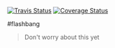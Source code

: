 [![Travis Status][trav_img]][trav_site]
[![Coverage Status][cov_img]][cov_site]

#flashbang
> Don't worry about this yet

[trav_img]: https://api.travis-ci.org/kenwheeler/silo.svg
[trav_site]: https://travis-ci.org/kenwheeler/silo
[cov_img]: https://img.shields.io/coveralls/kenwheeler/silo.svg
[cov_site]: https://coveralls.io/r/kenwheeler/silo